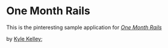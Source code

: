 # One Month Rails

This is the pinteresting sample application for [*One Month Rails*](htp://onemonthrials.com)

by [Kyle Kelley](http://kevinthecorgi.com);